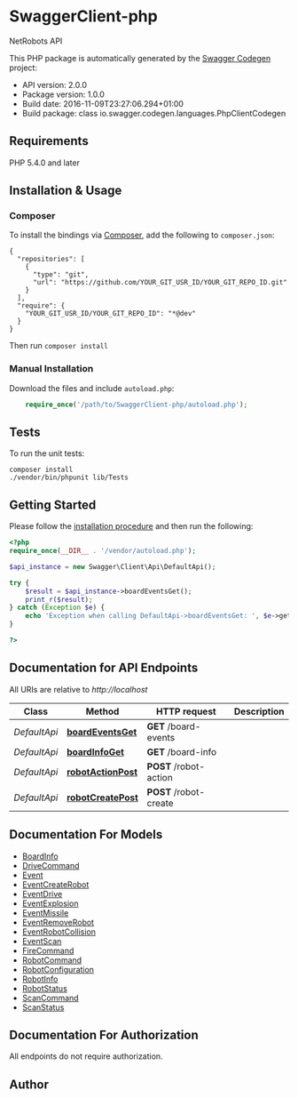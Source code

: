 # SwaggerClient-php
NetRobots API

This PHP package is automatically generated by the [Swagger Codegen](https://github.com/swagger-api/swagger-codegen) project:

- API version: 2.0.0
- Package version: 1.0.0
- Build date: 2016-11-09T23:27:06.294+01:00
- Build package: class io.swagger.codegen.languages.PhpClientCodegen

## Requirements

PHP 5.4.0 and later

## Installation & Usage
### Composer

To install the bindings via [Composer](http://getcomposer.org/), add the following to `composer.json`:

```
{
  "repositories": [
    {
      "type": "git",
      "url": "https://github.com/YOUR_GIT_USR_ID/YOUR_GIT_REPO_ID.git"
    }
  ],
  "require": {
    "YOUR_GIT_USR_ID/YOUR_GIT_REPO_ID": "*@dev"
  }
}
```

Then run `composer install`

### Manual Installation

Download the files and include `autoload.php`:

```php
    require_once('/path/to/SwaggerClient-php/autoload.php');
```

## Tests 

To run the unit tests:

```
composer install
./vendor/bin/phpunit lib/Tests
```

## Getting Started

Please follow the [installation procedure](#installation--usage) and then run the following:

```php
<?php
require_once(__DIR__ . '/vendor/autoload.php');

$api_instance = new Swagger\Client\Api\DefaultApi();

try {
    $result = $api_instance->boardEventsGet();
    print_r($result);
} catch (Exception $e) {
    echo 'Exception when calling DefaultApi->boardEventsGet: ', $e->getMessage(), "\n";
}

?>
```

## Documentation for API Endpoints

All URIs are relative to *http://localhost*

Class | Method | HTTP request | Description
------------ | ------------- | ------------- | -------------
*DefaultApi* | [**boardEventsGet**](docs/DefaultApi.md#boardeventsget) | **GET** /board-events | 
*DefaultApi* | [**boardInfoGet**](docs/DefaultApi.md#boardinfoget) | **GET** /board-info | 
*DefaultApi* | [**robotActionPost**](docs/DefaultApi.md#robotactionpost) | **POST** /robot-action | 
*DefaultApi* | [**robotCreatePost**](docs/DefaultApi.md#robotcreatepost) | **POST** /robot-create | 


## Documentation For Models

 - [BoardInfo](docs/BoardInfo.md)
 - [DriveCommand](docs/DriveCommand.md)
 - [Event](docs/Event.md)
 - [EventCreateRobot](docs/EventCreateRobot.md)
 - [EventDrive](docs/EventDrive.md)
 - [EventExplosion](docs/EventExplosion.md)
 - [EventMissile](docs/EventMissile.md)
 - [EventRemoveRobot](docs/EventRemoveRobot.md)
 - [EventRobotCollision](docs/EventRobotCollision.md)
 - [EventScan](docs/EventScan.md)
 - [FireCommand](docs/FireCommand.md)
 - [RobotCommand](docs/RobotCommand.md)
 - [RobotConfiguration](docs/RobotConfiguration.md)
 - [RobotInfo](docs/RobotInfo.md)
 - [RobotStatus](docs/RobotStatus.md)
 - [ScanCommand](docs/ScanCommand.md)
 - [ScanStatus](docs/ScanStatus.md)


## Documentation For Authorization

 All endpoints do not require authorization.


## Author





